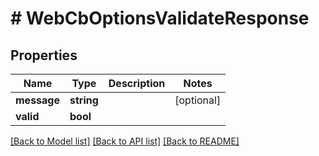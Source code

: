 # # WebCbOptionsValidateResponse

## Properties

Name | Type | Description | Notes
------------ | ------------- | ------------- | -------------
**message** | **string** |  | [optional]
**valid** | **bool** |  |

[[Back to Model list]](../../README.md#models) [[Back to API list]](../../README.md#endpoints) [[Back to README]](../../README.md)
